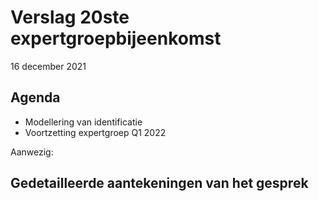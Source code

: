 # Verslag 20ste expertgroepbijeenkomst
16 december 2021

## Agenda
- Modellering van identificatie
- Voortzetting expertgroep Q1 2022

Aanwezig: 

## Gedetailleerde aantekeningen van het gesprek

